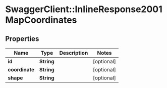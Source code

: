 # SwaggerClient::InlineResponse2001MapCoordinates

## Properties
Name | Type | Description | Notes
------------ | ------------- | ------------- | -------------
**id** | **String** |  | [optional] 
**coordinate** | **String** |  | [optional] 
**shape** | **String** |  | [optional] 


